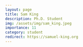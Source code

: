 ```yaml
---
layout: page
title: Sam King 
description: Ph.D. Student
img: /assets/img/sam_king.jpeg
importance: 11
category: student
redirect: https://samuel-king.org
---
```

